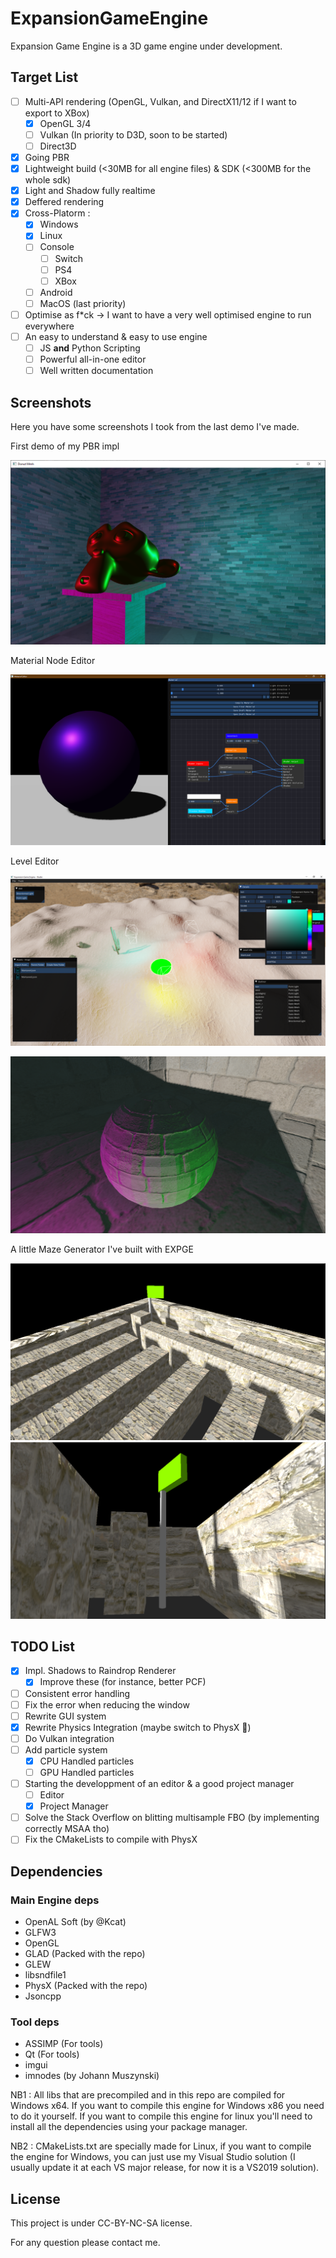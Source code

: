 # ExpansionGameEngine

Expansion Game Engine is a 3D game engine under development.

## Target List
 - [ ] Multi-API rendering (OpenGL, Vulkan, and DirectX11/12 if I want to export to XBox)
   - [x] OpenGL 3/4
   - [ ] Vulkan (In priority to D3D, soon to be started)
   - [ ] Direct3D
 - [x] Going PBR
 - [x] Lightweight build (<30MB for all engine files) & SDK (<300MB for the whole sdk)
 - [x] Light and Shadow fully realtime
 - [x] Deffered rendering
 - [x] Cross-Platorm :
   - [x] Windows
   - [x] Linux
   - [ ] Console
     - [ ] Switch
     - [ ] PS4
     - [ ] XBox
   - [ ] Android
   - [ ] MacOS (last priority)
 - [ ] Optimise as f\*ck -> I want to have a very well optimised engine to run everywhere
 - [ ] An easy to understand & easy to use engine
     - [ ] JS **and** Python Scripting
     - [ ] Powerful all-in-one editor
     - [ ] Well written documentation

## Screenshots
Here you have some screenshots I took from the last demo I've made.

First demo of my PBR impl

![alt_text](screenshots/EXPGE_Screen_8.PNG)

Material Node Editor

![alt_text](screenshots/EXPGE_Screen_9.PNG)

Level Editor

![alt_text](screenshots/EXPGE_Screen_10.png)

![alt text](screenshots/EXPGE_Screen_1.PNG)

A little Maze Generator I've built with EXPGE

![alt text](screenshots/EXPGE_Screen_4.PNG)
![alt text](screenshots/EXPGE_Screen_6.PNG)

## TODO List

 - [x] Impl. Shadows to Raindrop Renderer
   - [x] Improve these (for instance, better PCF)
 - [ ] Consistent error handling
 - [ ] Fix the error when reducing the window
 - [ ] Rewrite GUI system
 - [x] Rewrite Physics Integration (maybe switch to PhysX :thinking:)
 - [ ] Do Vulkan integration
 - [ ] Add particle system
      - [x] CPU Handled particles
      - [ ] GPU Handled particles
 - [ ] Starting the developpment of an editor & a good project manager 
     - [ ] Editor
     - [x] Project Manager
 - [ ] Solve the Stack Overflow on blitting multisample FBO (by implementing correctly MSAA tho)
 - [ ] Fix the CMakeLists to compile with PhysX

## Dependencies

### Main Engine deps

  - OpenAL Soft (by @Kcat)
  - GLFW3
  - OpenGL
  - GLAD (Packed with the repo)
  - GLEW
  - libsndfile1
  - PhysX (Packed with the repo)
  - Jsoncpp
 
### Tool deps

  - ASSIMP (For tools)
  - Qt (For tools)
  - imgui
  - imnodes (by Johann Muszynski)
 
NB1 : All libs that are precompiled and in this repo are compiled for Windows x64. If you want to compile this engine for Windows x86 you need to do it yourself. If you want to compile this engine for linux you'll need to install all the dependencies using your package manager.
 
NB2 : CMakeLists.txt are specially made for Linux, if you want to compile the engine for Windows, you can just use my Visual Studio solution (I usually update it at each VS major release, for now it is a VS2019 solution).
 
## License
This project is under CC-BY-NC-SA license.

For any question please contact me.
